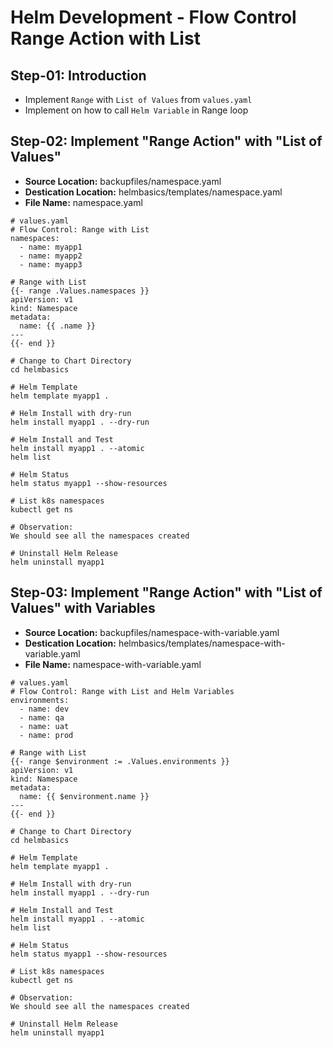 # Helm Development - Flow Control Range Action with List

## Step-01: Introduction
- Implement `Range` with `List of Values` from `values.yaml`
- Implement on how to call `Helm Variable` in Range loop
 
## Step-02: Implement "Range Action" with "List of Values"
- **Source Location:** backupfiles/namespace.yaml
- **Destication Location:** helmbasics/templates/namespace.yaml
- **File Name:** namespace.yaml
```t
# values.yaml
# Flow Control: Range with List
namespaces:
  - name: myapp1
  - name: myapp2
  - name: myapp3

# Range with List
{{- range .Values.namespaces }}
apiVersion: v1
kind: Namespace
metadata:
  name: {{ .name }}
---  
{{- end }}      

# Change to Chart Directory
cd helmbasics  

# Helm Template
helm template myapp1 .

# Helm Install with dry-run
helm install myapp1 . --dry-run 

# Helm Install and Test
helm install myapp1 . --atomic
helm list

# Helm Status
helm status myapp1 --show-resources

# List k8s namespaces
kubectl get ns

# Observation:
We should see all the namespaces created

# Uninstall Helm Release
helm uninstall myapp1
```


## Step-03: Implement "Range Action" with "List of Values" with Variables
- **Source Location:** backupfiles/namespace-with-variable.yaml
- **Destication Location:** helmbasics/templates/namespace-with-variable.yaml
- **File Name:** namespace-with-variable.yaml
```t
# values.yaml
# Flow Control: Range with List and Helm Variables
environments:
  - name: dev
  - name: qa
  - name: uat  
  - name: prod    

# Range with List
{{- range $environment := .Values.environments }}
apiVersion: v1
kind: Namespace
metadata:
  name: {{ $environment.name }}
---  
{{- end }}           

# Change to Chart Directory
cd helmbasics  

# Helm Template
helm template myapp1 .

# Helm Install with dry-run
helm install myapp1 . --dry-run 

# Helm Install and Test
helm install myapp1 . --atomic
helm list

# Helm Status
helm status myapp1 --show-resources

# List k8s namespaces
kubectl get ns

# Observation:
We should see all the namespaces created

# Uninstall Helm Release
helm uninstall myapp1
```
